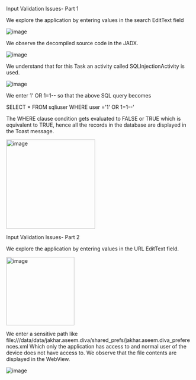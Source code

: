Input Validation Issues- Part 1

We explore the application by entering values in the search EditText field

![image](https://github.com/SantoshKumarP1412/Android-Security/assets/140537888/fc9623f3-b470-43f0-bf8c-0296d3206ed4)

We observe the decompiled source code in the JADX.

![image](https://github.com/SantoshKumarP1412/Android-Security/assets/140537888/4d6e4590-fa72-4ae6-a834-c08498f761ff)

We understand that for this Task an activity called SQLInjectionActivity is used.

![image](https://github.com/SantoshKumarP1412/Android-Security/assets/140537888/1db01db3-ec49-48c0-b9da-61781cbe3d84)

We enter 1' OR 1=1-- so that the above SQL query becomes

SELECT * FROM sqliuser WHERE user ='1' OR 1=1--'

The WHERE clause condition gets evaluated to FALSE or TRUE which is equivalent to TRUE, hence all the records in the database are displayed in the Toast message.

<img width="240" alt="image" src="https://github.com/SantoshKumarP1412/Android-Security/assets/140537888/2b0511fa-0b5f-4572-a96e-d2508009a35c">


Input Validation Issues- Part 2

We explore the application by entering values in the URL EditText field.

<img width="184" alt="image" src="https://github.com/SantoshKumarP1412/Android-Security/assets/140537888/87a0c7bf-2608-49c7-8585-67ec982d8f5b">

We enter a sensitive path like
file:///data/data/jakhar.aseem.diva/shared_prefs/jakhar.aseem.diva_preferences.xml
Which only the application has access to and normal user of the device does not have access to. We observe that the file contents are displayed in the WebView.

![image](https://github.com/SantoshKumarP1412/Android-Security/assets/140537888/ecde0e6f-f4cd-420d-967d-d3739d6a1381)
